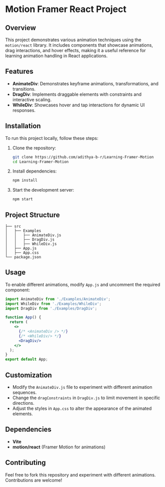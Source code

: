# Motion Framer React Project

## Overview
This project demonstrates various animation techniques using the `motion/react` library. It includes components that showcase animations, drag interactions, and hover effects, making it a useful reference for learning animation handling in React applications.

## Features
- **AnimateDiv**: Demonstrates keyframe animations, transformations, and transitions.
- **DragDiv**: Implements draggable elements with constraints and interactive scaling.
- **WhileDiv**: Showcases hover and tap interactions for dynamic UI responses.

## Installation
To run this project locally, follow these steps:

1. Clone the repository:
   ```bash
   git clone https://github.com/adithya-b-r/Learning-Framer-Motion
   cd Learning-Framer-Motion
   ```

2. Install dependencies:
   ```bash
   npm install
   ```

3. Start the development server:
   ```bash
   npm start
   ```

## Project Structure
```
├── src
│   ├── Examples
│   │   ├── AnimateDiv.js
│   │   ├── DragDiv.js
│   │   ├── WhileDiv.js
│   ├── App.js
│   ├── App.css
└── package.json
```

## Usage
To enable different animations, modify `App.js` and uncomment the required component:
```jsx
import AnimateDiv from './Examples/AnimateDiv';
import WhileDiv from './Examples/WhileDiv';
import DragDiv from './Examples/DragDiv';

function App() {
  return (
    <>
      {/* <AnimateDiv /> */}
      {/* <WhileDiv/> */}
      <DragDiv/>
    </>
  );
}
export default App;
```

## Customization
- Modify the `AnimateDiv.js` file to experiment with different animation sequences.
- Change the `dragConstraints` in `DragDiv.js` to limit movement in specific directions.
- Adjust the styles in `App.css` to alter the appearance of the animated elements.

## Dependencies
- **Vite**
- **motion/react** (Framer Motion for animations)

## Contributing
Feel free to fork this repository and experiment with different animations. Contributions are welcome!